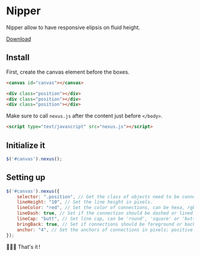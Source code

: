 # Nipper
Nipper allow to have responsive elipsis on fluid height.

[Download](https://raw.githubusercontent.com/brunolandowski/nexus/master/nexus.js)
## Install
First, create the canvas element before the boxes.
```HTML 
<canvas id="canvas"></canvas>

<div class="position"></div>
<div class="position"></div>
<div class="position"></div>
```
Make sure to call `nexus.js` after the content just before `</body>`.
```HTML
<script type="text/javascript" src="nexus.js"></script>
```

## Initialize it
```JavaScript
$('#canvas').nexus();		
```
## Setting up
```JavaScript
$('#canvas').nexus({
	selector: ".position", // Get the class of objects need to be connected.
    lineHeight: "10", // Set the line height in pixels.
    lineColor: "red", // Set the color of connections, can be hexa, rgb or names.
    lineDash: true, // Set if the connection should be dashed or lined by using true/false.
	lineCap: "butt", // Set line cap, can be 'round', 'square' or 'butt'.
    bringBack: true, // Set if connections should be foreground or background as the canvas and boxes will overlap.
    anchor: "4", // Set the anchors of connections in pixels; positive value if inside the boxes, negative if outside.
});
```
:palm_tree::palm_tree::palm_tree: That's it&#8239;!
